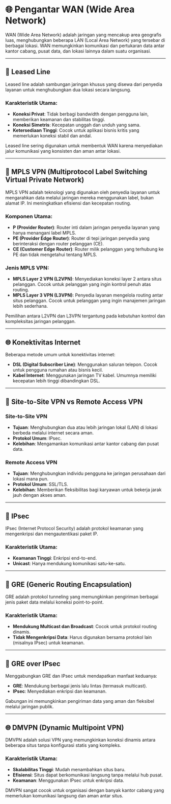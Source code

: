 # 🌐 Pengantar WAN (Wide Area Network)

WAN (Wide Area Network) adalah jaringan yang mencakup area geografis luas, menghubungkan beberapa LAN (Local Area Network) yang tersebar di berbagai lokasi. WAN memungkinkan komunikasi dan pertukaran data antar kantor cabang, pusat data, dan lokasi lainnya dalam suatu organisasi.

---

## 🔗 Leased Line

Leased line adalah sambungan jaringan khusus yang disewa dari penyedia layanan untuk menghubungkan dua lokasi secara langsung.

### Karakteristik Utama:

* **Koneksi Privat**: Tidak berbagi bandwidth dengan pengguna lain, memberikan keamanan dan stabilitas tinggi.
* **Koneksi Simetris**: Kecepatan unggah dan unduh yang sama.
* **Ketersediaan Tinggi**: Cocok untuk aplikasi bisnis kritis yang memerlukan koneksi stabil dan andal.

Leased line sering digunakan untuk membentuk WAN karena menyediakan jalur komunikasi yang konsisten dan aman antar lokasi.

---

## 🧭 MPLS VPN (Multiprotocol Label Switching Virtual Private Network)

MPLS VPN adalah teknologi yang digunakan oleh penyedia layanan untuk mengarahkan data melalui jaringan mereka menggunakan label, bukan alamat IP. Ini meningkatkan efisiensi dan kecepatan routing.

### Komponen Utama:

* **P (Provider Router)**: Router inti dalam jaringan penyedia layanan yang hanya menangani label MPLS.
* **PE (Provider Edge Router)**: Router di tepi jaringan penyedia yang berinteraksi dengan router pelanggan (CE).
* **CE (Customer Edge Router)**: Router milik pelanggan yang terhubung ke PE dan tidak mengetahui tentang MPLS.

### Jenis MPLS VPN:

* **MPLS Layer 2 VPN (L2VPN)**: Menyediakan koneksi layer 2 antara situs pelanggan. Cocok untuk pelanggan yang ingin kontrol penuh atas routing.
* **MPLS Layer 3 VPN (L3VPN)**: Penyedia layanan mengelola routing antar situs pelanggan. Cocok untuk pelanggan yang ingin manajemen jaringan lebih sederhana.

Pemilihan antara L2VPN dan L3VPN tergantung pada kebutuhan kontrol dan kompleksitas jaringan pelanggan.

---

## 🌐 Konektivitas Internet

Beberapa metode umum untuk konektivitas internet:

* **DSL (Digital Subscriber Line)**: Menggunakan saluran telepon. Cocok untuk pengguna rumahan atau bisnis kecil.
* **Kabel Internet**: Menggunakan jaringan TV kabel. Umumnya memiliki kecepatan lebih tinggi dibandingkan DSL.

---

## 🔐 Site-to-Site VPN vs Remote Access VPN

### Site-to-Site VPN

* **Tujuan**: Menghubungkan dua atau lebih jaringan lokal (LAN) di lokasi berbeda melalui internet secara aman.
* **Protokol Umum**: IPsec.
* **Kelebihan**: Mengamankan komunikasi antar kantor cabang dan pusat data.

### Remote Access VPN

* **Tujuan**: Menghubungkan individu pengguna ke jaringan perusahaan dari lokasi mana pun.
* **Protokol Umum**: SSL/TLS.
* **Kelebihan**: Memberikan fleksibilitas bagi karyawan untuk bekerja jarak jauh dengan akses aman.

---

## 🔐 IPsec

IPsec (Internet Protocol Security) adalah protokol keamanan yang mengenkripsi dan mengautentikasi paket IP.

### Karakteristik Utama:

* **Keamanan Tinggi**: Enkripsi end-to-end.
* **Unicast**: Hanya mendukung komunikasi satu-ke-satu.

---

## 🔄 GRE (Generic Routing Encapsulation)

GRE adalah protokol tunneling yang memungkinkan pengiriman berbagai jenis paket data melalui koneksi point-to-point.

### Karakteristik Utama:

* **Mendukung Multicast dan Broadcast**: Cocok untuk protokol routing dinamis.
* **Tidak Mengenkripsi Data**: Harus digunakan bersama protokol lain (misalnya IPsec) untuk keamanan.

---

## 🔐 GRE over IPsec

Menggabungkan GRE dan IPsec untuk mendapatkan manfaat keduanya:

* **GRE**: Mendukung berbagai jenis lalu lintas (termasuk multicast).
* **IPsec**: Menyediakan enkripsi dan keamanan.

Gabungan ini memungkinkan pengiriman data yang aman dan fleksibel melalui jaringan publik.

---

## 🌐 DMVPN (Dynamic Multipoint VPN)

DMVPN adalah solusi VPN yang memungkinkan koneksi dinamis antara beberapa situs tanpa konfigurasi statis yang kompleks.

### Karakteristik Utama:

* **Skalabilitas Tinggi**: Mudah menambahkan situs baru.
* **Efisiensi**: Situs dapat berkomunikasi langsung tanpa melalui hub pusat.
* **Keamanan**: Menggunakan IPsec untuk enkripsi data.

DMVPN sangat cocok untuk organisasi dengan banyak kantor cabang yang memerlukan komunikasi langsung dan aman antar situs.